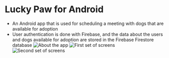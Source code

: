 # Lucky Paw for Android

- An Android app that is used for scheduling a meeting with dogs that are available for adoption
- User authentication is done with Firebase, and the data about the users and dogs available for adoption are stored in the Firebase Firestore
database
![About the app](https://github.com/pzimaj/LuckyPaw/AppScreens/About_Slide.png)
![First set of screens](https://github.com/pzimaj/LuckyPaw/App_Screens/Screens_2.png)
![Second set of screens](https://github.com/pzimaj/LuckyPaw/App_Screens/Screens_1.png)
